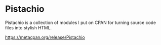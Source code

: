 Pistachio
=========

Pistachio is a collection of modules I put on CPAN for turning source code files into stylish HTML.

https://metacpan.org/release/Pistachio
